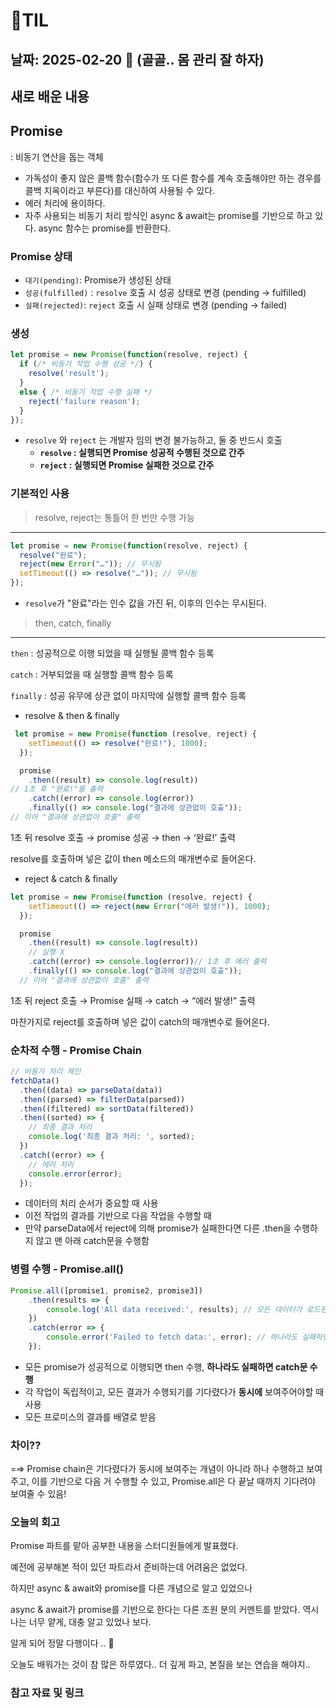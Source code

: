 # 🧾TIL
## 날짜: 2025-02-20 🤒 (골골.. 몸 관리 잘 하자)

## 새로 배운 내용

## Promise

: 비동기 연산을 돕는 객체

- 가독성이 좋지 않은 콜백 함수(함수가 또 다른 함수를 계속 호출해야만 하는 경우를 콜백 지옥이라고 부른다)를 대신하여 사용될 수 있다.
- 에러 처리에 용이하다.
- 자주 사용되는 비동기 처리 방식인 async & await는 promise를 기반으로 하고 있다. async 함수는 promise를 반환한다.

### Promise 상태

- `대기(pending)`: Promise가 생성된 상태
- `성공(fulfilled)` : `resolve`  호출 시 성공 상태로 변경 (pending → fulfilled)
- `실패(rejected)`: `reject` 호출 시 실패 상태로 변경 (pending → failed)

### 생성

```jsx
let promise = new Promise(function(resolve, reject) {
  if (/* 비동기 작업 수행 성공 */) {
    resolve('result');
  }
  else { /* 비동기 작업 수행 실패 */
    reject('failure reason');
  }
});
```

- `resolve` 와 `reject` 는 개발자 임의 변경 불가능하고, 둘 중 반드시 호출
    - **`resolve` : 실행되면 Promise 성공적 수행된 것으로 간주**
    - **`reject` :  실행되면 Promise 실패한 것으로 간주**

### 기본적인 사용

> resolve, reject는 통틀어 한 번만 수행 가능
> 

---

```jsx
let promise = new Promise(function(resolve, reject) {
  resolve("완료");
  reject(new Error("…")); // 무시됨
  setTimeout(() => resolve("…")); // 무시됨
});
```

- `resolve`가 "완료"라는 인수 값을 가진 뒤, 이후의 인수는 무시된다.

> then, catch, finally
> 

---

`then` : 성공적으로 이행 되었을 때 실행될 콜백 함수 등록

`catch` : 거부되었을 때 실행할 콜백 함수 등록

`finally` : 성공 유무에 상관 없이 마지막에 실행할 콜백 함수 등록

- resolve & then & finally

```jsx
 let promise = new Promise(function (resolve, reject) {
    setTimeout(() => resolve("완료!"), 1000);
  });

  promise
    .then((result) => console.log(result))
// 1초 후 "완료!"를 출력
    .catch((error) => console.log(error))
    .finally(() => console.log("결과에 상관없이 호출"));
// 이어 "결과에 상관없이 호출" 출력
```

1초 뒤 resolve 호출 → promise 성공 → then → ‘완료!’ 출력

resolve를 호출하며 넣은 값이 then 메소드의 매개변수로 들어온다.

- reject & catch & finally

```jsx
let promise = new Promise(function (resolve, reject) {
    setTimeout(() => reject(new Error("에러 발생!")), 1000);
  });

  promise
    .then((result) => console.log(result))
    // 실행 X
    .catch((error) => console.log(error))// 1초 후 에러 출력
    .finally(() => console.log("결과에 상관없이 호출"));
  // 이어 "결과에 상관없이 호출" 출력
```

1초 뒤 reject 호출 → Promise 실패 → catch → “에러 발생!” 출력

마찬가지로 reject를 호출하며 넣은 값이 catch의 매개변수로 들어온다.

### 순차적 수행 - Promise Chain

```jsx
// 비동기 처리 체인
fetchData()
  .then((data) => parseData(data))
  .then((parsed) => filterData(parsed))
  .then((filtered) => sortData(filtered))
  .then((sorted) => {
    // 최종 결과 처리
    console.log('최종 결과 처리: ', sorted);
  })
  .catch((error) => {
    // 에러 처리
    console.error(error);
  });
```

- 데이터의 처리 순서가 중요할 때 사용
- 이전 작업의 결과를 기반으로 다음 작업을 수행할 때
- 만약 parseData에서 reject에 의해 promise가 실패한다면 다른 .then을 수행하지 않고 맨 아래 catch문을 수행함

### 병렬 수행 - Promise.all()

```jsx
Promise.all([promise1, promise2, promise3])
    .then(results => {
        console.log('All data received:', results); // 모든 데이터가 로드된 후 결과를 출력합니다.
    })
    .catch(error => {
        console.error('Failed to fetch data:', error); // 하나라도 실패하면 오류를 출력합니다.
    });
```

- 모든 promise가 성공적으로 이행되면 then 수행, **하나라도 실패하면 catch문 수행**
- 각 작업이 독립적이고, 모든 결과가 수행되기를 기다렸다가 **동시에** 보여주어야할 때 사용
- 모든 프로미스의 결과를 배열로 받음

### 차이??

=⇒ Promise chain은 기다렸다가 동시에 보여주는 개념이 아니라 하나 수행하고 보여주고, 이를 기반으로 다음 거 수행할 수 있고, Promise.all은 다 끝날 때까지 기다려야 보여줄 수 있음!

### 오늘의 회고
Promise 파트를 맡아 공부한 내용을 스터디원들에게 발표했다.

예전에 공부해본 적이 있던 파트라서 준비하는데 어려움은 없었다. 

하지만 async & await와 promise를 다른 개념으로 알고 있었으나

async & await가 promise를 기반으로 한다는 다른 조원 분의 커멘트를 받았다. 역시 나는 너무 얕게, 대충 알고 있었나 보다.

알게 되어 정말 다행이다 .. 🥹

오늘도 배워가는 것이 참 많은 하루였다.. 더 깊게 파고, 본질을 보는 연습을 해야지..

### 참고 자료 및 링크